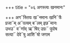 +++
title = "०६ अगस्त्यः खनमानः"

+++
अग᳓स्तियः ख᳓नमानः खनि᳓त्रैः  
प्रजा᳓म् अ᳓पत्यम् ब᳓लम् इछ᳓मानः  
उभउ᳓ व᳓र्णाव् ऋ᳓षिर् उग्रः᳓ पुपोष  
सत्या᳓ देवे᳓षु आशि᳓षो जगाम